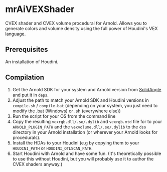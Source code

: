 # mrAiVEXShader

CVEX shader and CVEX volume procedural for Arnold. Allows you to generate colors and volume density using the full power of Houdini's VEX language.

## Prerequisites
An installation of Houdini.

## Compilation
1. Get the Arnold SDK for your system and Arnold version from [SolidAngle](https://www.solidangle.com/arnold/download/) and put it in `deps`.
2. Adjust the path to match your Arnold SDK and Houdini versions in `compile.sh` / `compile.bat` (depending on your system, you just need to modify the .bat (Windows) or .sh (everywhere else))
3. Run the script for your OS from the command line
4. Copy the resulting `vexrgb.dll/.so/.dylib` and `vexrgb.mtd` file for to your `ARNOLD_PLUGIN_PATH` and the `vexvolume.dll/.so/.dylib` to the `dso` directory in your Arnold installation (or wherever your Arnold looks for procedurals).
5. Install the HDAs to your Houdini (e.g by copying them to your `HOUDINI_PATH` or `HOUDINI_OTLSCAN_PATH`.
6. Start Houdini with Arnold and have some fun. (It's theoretically  possible to use this without Houdini, but you will probably use it to author the CVEX shaders anyway.)
